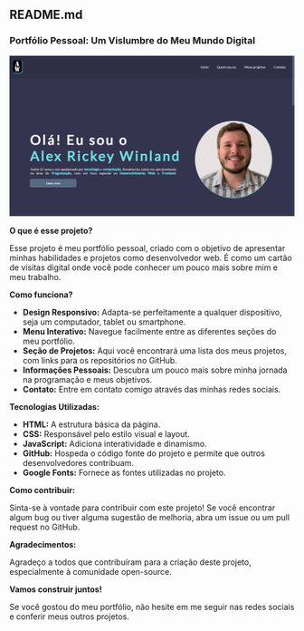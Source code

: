 ## **README.md**

### **Portfólio Pessoal: Um Vislumbre do Meu Mundo Digital** 

<img src="imagem/Projeto.png">

**O que é esse projeto?**

Esse projeto é meu portfólio pessoal, criado com o objetivo de apresentar minhas habilidades e projetos como desenvolvedor web. É como um cartão de visitas digital onde você pode conhecer um pouco mais sobre mim e meu trabalho.

**Como funciona?**

* **Design Responsivo:** Adapta-se perfeitamente a qualquer dispositivo, seja um computador, tablet ou smartphone.
* **Menu Interativo:** Navegue facilmente entre as diferentes seções do meu portfólio.
* **Seção de Projetos:** Aqui você encontrará uma lista dos meus projetos, com links para os repositórios no GitHub.
* **Informações Pessoais:** Descubra um pouco mais sobre minha jornada na programação e meus objetivos.
* **Contato:** Entre em contato comigo através das minhas redes sociais.

**Tecnologias Utilizadas:**

* **HTML:** A estrutura básica da página.
* **CSS:** Responsável pelo estilo visual e layout.
* **JavaScript:** Adiciona interatividade e dinamismo.
* **GitHub:** Hospeda o código fonte do projeto e permite que outros desenvolvedores contribuam.
* **Google Fonts:** Fornece as fontes utilizadas no projeto.

**Como contribuir:**

Sinta-se à vontade para contribuir com este projeto! Se você encontrar algum bug ou tiver alguma sugestão de melhoria, abra um issue ou um pull request no GitHub. 

**Agradecimentos:**

Agradeço a todos que contribuíram para a criação deste projeto, especialmente à comunidade open-source.

**Vamos construir juntos!**

Se você gostou do meu portfólio, não hesite em me seguir nas redes sociais e conferir meus outros projetos. 
